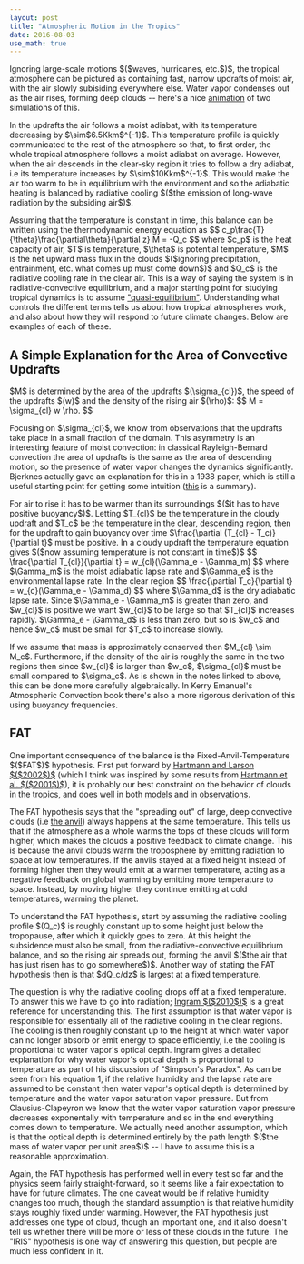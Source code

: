 ```yaml
---
layout: post
title: "Atmospheric Motion in the Tropics"
date: 2016-08-03
use_math: true
---
```


<p>Ignoring large-scale motions $($waves, hurricanes, etc.$)$, the tropical atmosphere can be pictured as containing fast, narrow updrafts of moist air, with the air slowly subisiding everywhere else. Water vapor condenses out as the air rises, forming deep clouds -- here's a nice <a href="https://www.youtube.com/watch?v=B6oHLiVtPnQ">animation</a> of two simulations of this.</p>

<p>In the updrafts the air follows a moist adiabat, with its temperature decreasing by $\sim$6.5Kkm$^{-1}$. This temperature profile is quickly communicated to the rest of the atmosphere so that, to first order, the whole tropical atmosphere follows a moist adiabat on average. However, when the air descends in the clear-sky region it tries to follow a dry adiabat, i.e its temperature increases by $\sim$10Kkm$^{-1}$. This would make the air too warm to be in equilibrium with the environment and so the adiabatic heating is balanced by radiative cooling $($the emission of long-wave radiation by the subsiding air$)$.</p>

<p>Assuming that the temperature is constant in time, this balance can be written using the thermodynamic energy equation as
$$
c_p\frac{T}{\theta}\frac{\partial\theta}{\partial z} M = -Q_c
$$ 
where $c_p$ is the heat capacity of air, $T$ is temperature, $\theta$ is potential temperature, $M$ is the net upward mass flux in the clouds $($ignoring precipitation, entrainment, etc. what comes up must come down$)$ and $Q_c$ is the radiative cooling rate in the clear air. This is a way of saying the system is in radiative-convective equilibrium, and a major starting point for studying tropical dynamics is to assume <a href="ftp://texmex.mit.edu/ftp/pub/emanuel/PAPERS/chapter7.pdf">"quasi-equilibrium"</a>. Understanding what controls the different terms tells us about how tropical atmospheres work, and also about how they will respond to future climate changes. Below are examples of each of these.</p>

<h2>A Simple Explanation for the Area of Convective Updrafts</h2>

<p>$M$ is determined by the area of the updrafts $(\sigma_{cl})$, the speed of the updrafts $(w)$ and the density of the rising air $(\rho)$:
$$
M = \sigma_{cl} w \rho.
$$ 
<p>Focusing on $\sigma_{cl}$, we know from observations that the updrafts take place in a small fraction of the domain. This asymmetry is an interesting feature of moist convection: in classical Rayleigh-Bernard convection the area of updrafts is the same as the area of descending motion, so the presence of water vapor changes the dynamics significantly. Bjerknes actually gave an explanation for this in a 1938 paper, which is still a useful starting point for getting some intuition (<a href="http://isites.harvard.edu/fs/docs/icb.topic1031576.files/Bjerknes_1938.pdf">this</a> is a summary).</p>

<p>For air to rise it has to be warmer than its surroundings $($it has to have positive buoyancy$)$. Letting $T_{cl}$ be the temperature in the cloudy updraft and $T_c$ be the temperature in the clear, descending region, then for the updraft to gain buoyancy over time $\frac{\partial (T_{cl} - T_c)}{\partial t}$ must be positive. In a cloudy updraft the temperature equation gives $($now assuming temperature is not constant in time$)$
$$
\frac{\partial T_{cl}}{\partial t} = w_{cl}(\Gamma_e - \Gamma_m)
$$ 
where $\Gamma_m$ is the moist adiabatic lapse rate and $\Gamma_e$ is the environmental lapse rate. In the clear region
$$
\frac{\partial T_c}{\partial t} = w_{c}(\Gamma_e - \Gamma_d)
$$ 
where $\Gamma_d$ is the dry adiabatic lapse rate. Since $\Gamma_e - \Gamma_m$ is greater than zero, and $w_{cl}$ is positive we want $w_{cl}$ to be large so that $T_{cl}$ increases rapidly. $\Gamma_e - \Gamma_d$ is less than zero, but so is $w_c$ and hence $w_c$ must be small for $T_c$ to increase slowly.</p>

<p>If we assume that mass is approximately conserved then $M_{cl} \sim M_c$. Furthermore, if the density of the air is roughly the same in the two regions then since $w_{cl}$ is larger than $w_c$, $\sigma_{cl}$ must be small compared to $\sigma_c$. As is shown in the notes linked to above, this can be done more carefully algebraically. In Kerry Emanuel's Atmospheric Convection book there's also a more rigorous derivation of this using buoyancy frequencies.</p>


<h2>FAT</h2>

<p>One important consequence of the balance is the Fixed-Anvil-Temperature $($FAT$)$ hypothesis. First put forward by <a href="http://www-k12.atmos.washington.edu/~dennis/Hartmann_Larson_2002GRL.pdf">Hartmann and Larson $($2002$)$</a> (which I think was inspired by some results from <a href="http://onlinelibrary.wiley.com/doi/10.1029/2000GL012833/abstract">Hartmann et al. $($2001$)$</a>), it is probably our best constraint on the behavior of clouds in the tropics, and does well in both <a href="http://www.people.fas.harvard.edu/~kuang/Kuang&Hartmann2007.pdf"> models</a> and in <a href="http://www.atmos.washington.edu/~dennis/Zelinka_HartmannJGR11.pdf">observations</a>. </p>

<p>The FAT hypothesis says that the "spreading out" of large, deep convective clouds (i.e <a href="https://www.google.com/imgres?imgurl=https://upload.wikimedia.org/wikipedia/commons/thumb/3/3a/A_Classic_Anvil_Cloud_Over_Europe.jpg/300px-A_Classic_Anvil_Cloud_Over_Europe.jpg&imgrefurl=https://en.wikipedia.org/wiki/Cumulonimbus_incus&h=200&w=300&tbnid=cQvrvsGH38-F_M:&tbnh=160&tbnw=240&docid=Xj2J-On_9nnJQM&usg=__ORZOhUvA6jfd0XyosYQbW57ZfxM=&sa=X&ved=0ahUKEwjxw-DNz43OAhWh1IMKHTP7AMwQ9QEIIDAA">the anvil</a>) always happens at the same temperature. This tells us that if the atmosphere as a whole warms the tops of these clouds will form higher, which makes the clouds a positive feedback to climate change. This is because the anvil clouds warm the troposphere by emitting radiation to space at low temperatures. If the anvils stayed at a fixed height instead of forming higher then they would emit at a warmer temperature, acting as a negative feedback on global warming by emitting more temperature to space. Instead, by moving higher they continue emitting at cold temperatures, warming the planet.</p>

<p>To understand the FAT hypothesis, start by assuming the radiative cooling profile $(Q_c)$ is roughly constant up to some height just below the tropopause, after which it quickly goes to zero. At this height the subsidence must also be small, from the radiative-convective equilibrium balance, and so the rising air spreads out, forming the anvil $($the air that has just risen has to go somewhere$)$. Another way of stating the FAT hypothesis then is that $dQ_c/dz$ is largest at a fixed temperature. </p> 

<p>The question is why the radiative cooling drops off at a fixed temperature. To answer this we have to go into radiation; <a href="http://onlinelibrary.wiley.com/doi/10.1002/qj.546/pdf">Ingram $($2010$)$</a> is a great reference for understanding this. The first assumption is that water vapor is responsible for essentially all of the radiative cooling in the clear regions. The cooling is then roughly constant up to the height at which water vapor can no longer absorb or emit energy to space efficiently, i.e the cooling is proportional to water vapor's optical depth. Ingram gives a detailed explanation for why water vapor's optical depth is proportional to temperature as part of his discussion of "Simpson's Paradox". As can be seen from his equation 1, if the relative humidity and the lapse rate are assumed to be constant then water vapor's optical depth is determined by temperature and the water vapor saturation vapor pressure. But from Clausius-Clapeyron we know that the water vapor saturation vapor pressure decreases exponentally with temperature and so in the end everything comes down to temperature. We actually need another assumption, which is that the optical depth is determined entirely by the path length $($the mass of water vapor per unit area$)$ -- I have to assume this is a reasonable approximation.</p> 

<p>Again, the FAT hypothesis has performed well in every test so far and the physics seem fairly straight-forward, so it seems like a fair expectation to have for future climates. The one caveat would be if relative humidity changes too much, though the standard assumption is that relative humidity stays roughly fixed under warming. However, the FAT hypothesis just addresses one type of cloud, though an important one, and it also doesn't tell us whether there will be more or less of these clouds in the future. The "IRIS" hypothesis is one way of answering this question, but people are much less confident in it.</p>

